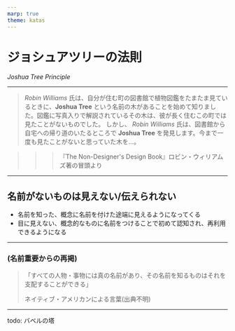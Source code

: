 ```yaml
---
marp: true
theme: katas
---
```

<!-- 
size: 16:9
paginate: true
-->
<!-- header: 勉強会#-->

# ジョシュアツリーの法則

_Joshua Tree Principle_

---

> _Robin Williams_ 氏は、自分が住む町の図書館で植物図鑑をたまたま見ているときに、**Joshua Tree** という名前の木があることを始めて知りました。図鑑に写真入りで解説されているその木は、彼が長く住むこの町では見たことがないものでした。
しかし、 _Robin Williams_ 氏は、図書館から自宅への帰り道のいたるところで **Joshua Tree** を発見します。今まで一度も見たことがないと思っていた木を…。

>>> 『The Non-Designer's Design Book』ロビン・ウィリアムズ著の冒頭より
<!-- 文書のレイアウトデザインにおける名著。レイアウトのバランス、色遣い、フォントの選び方に関する珠玉のアドバイスが載っている。パワポスライドやUIのデザインとかにも活かせるので、関連する人は読んでおくべき -->

---

## 名前がないものは見えない/伝えられない

* 名前を知った、概念に名前を付けた途端に見えるようになってくる
* 目に見えない、概念的なものに名前をつけることで初めて認知され、再利用できるようになる

<!-- GoFのデザインパターンの最大の成果は、これまでにもあった設計ノウハウに名前を付けたこと。それによって世界中の人が再利用できるようになった -->
<!-- 質問するときも同じ。「わかりません」「やってみたけど動きません」は、問題が伝わらない。つまり問題解決の第一歩は「問題」を定義すること -->

<!-- 名前をつけることで他との境界が生まれ、存在に変わる。深澤直人の「ハリ」の話に持っていってもいいか -->

---

### (名前重要からの再掲)

> 「すべての人物・事物には真の名前があり、その名前を知るものはそれを支配することができる」  
> 
> ネイティブ・アメリカンによる言葉(出典不明)

<!-- 旧約聖書の神の名は、正しく発音できないよう「YHWH」になっている。グリム童話の「ルンペルシュティルツヒェン」（独: Rumpelstilzchen）もある。他にも千と千尋の神隠しでは湯婆婆が名前を知って支配していたり、血界戦線という漫画では血界の眷属に対して真の名を知ることで初めて封印できるなど、名前を理解することの重要性は枚挙にいとまがない -->
<!-- ハクが「湯婆婆は相手の名前を奪って支配する」、「名前を奪われると元の自分を忘れてしまう」と語っているように、名前を奪われるということは人間性や個性といったアイデンティティを失うことに等しい -->

<!-- 名前だけでなく、取り組むべき課題、自分の目標にも適切に名前をつけてほしい -->

---

todo: バベルの塔